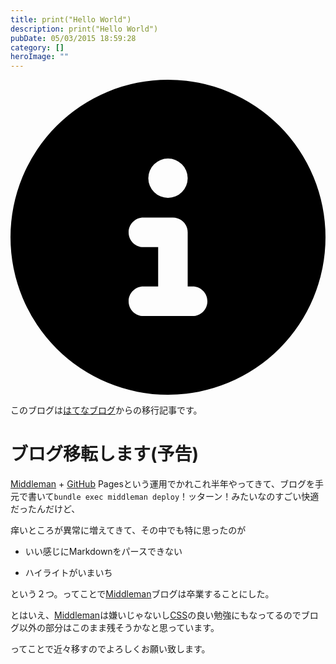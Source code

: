 ```yaml
---
title: print("Hello World")
description: print("Hello World")
pubDate: 05/03/2015 18:59:28
category: []
heroImage: ""
---
```


<div class="flex gap-3 items-center bg-gray-200 rounded-md px-5 py-2 mb-[40px]"> 
    <div> 
        <svg xmlns="http://www.w3.org/2000/svg" viewBox="0 0 512 512" class="inline w-6 h-6 fill-black_hover"> 
            <!--!Font Awesome Free 6.6.0 by @fontawesome - https://fontawesome.com License - https://fontawesome.com/license/free Copyright 2024 Fonticons, Inc.--> 
            <path d="M256 512A256 256 0 1 0 256 0a256 256 0 1 0 0 512zM216 336l24 0 0-64-24 0c-13.3 0-24-10.7-24-24s10.7-24 24-24l48 0c13.3 0 24 10.7 24 24l0 88 8 0c13.3 0 24 10.7 24 24s-10.7 24-24 24l-80 0c-13.3 0-24-10.7-24-24s10.7-24 24-24zm40-208a32 32 0 1 1 0 64 32 32 0 1 1 0-64z"></path> 
        </svg> 
    </div> 
    <div> 
        <p>
            このブログは<a 
                href="https://sota1235.hatenablog.com/entry/2015/05/03/185928"
                target="_blank"
                rel="noopener noreferrer"
            >はてなブログ</a>からの移行記事です。
        </p> 
    </div> 
</div>
        <h1>ブログ移転します(予告)</h1>

<p><a class="keyword" href="http://d.hatena.ne.jp/keyword/Middleman">Middleman</a> + <a class="keyword" href="http://d.hatena.ne.jp/keyword/GitHub">GitHub</a> Pagesという運用でかれこれ半年やってきて、ブログを手元で書いて<code>bundle exec middleman deploy</code>！ッターン！みたいなのすごい快適だったんだけど、</p>

<p>痒いところが異常に増えてきて、その中でも特に思ったのが</p>

<ul>
<li><p>いい感じにMarkdownをパースできない</p></li>
<li><p>ハイライトがいまいち</p></li>
</ul>


<p>という２つ。ってことで<a class="keyword" href="http://d.hatena.ne.jp/keyword/Middleman">Middleman</a>ブログは卒業することにした。</p>

<p>とはいえ、<a class="keyword" href="http://d.hatena.ne.jp/keyword/Middleman">Middleman</a>は嫌いじゃないし<a class="keyword" href="http://d.hatena.ne.jp/keyword/CSS">CSS</a>の良い勉強にもなってるのでブログ以外の部分はこのまま残そうかなと思っています。</p>

<p>ってことで近々移すのでよろしくお願い致します。</p>

